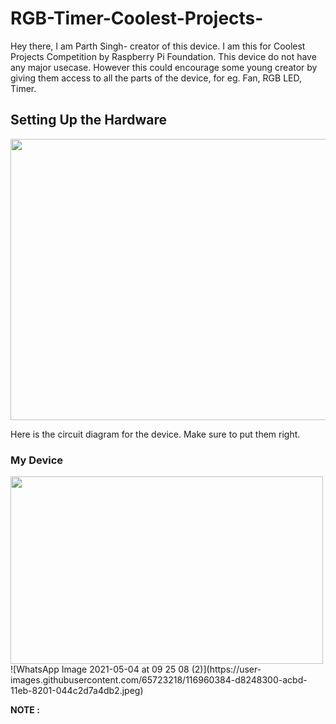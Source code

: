 # RGB-Timer-Coolest-Projects-

Hey there, I am Parth Singh- creator of this device. I am this for Coolest Projects Competition by Raspberry Pi Foundation.
This device do not have any major usecase. However this could encourage some young creator by giving them access to all the parts of the device, for eg. Fan, RGB LED, Timer.

## Setting Up the Hardware

<img src="https://user-images.githubusercontent.com/65723218/116958340-deaffc00-acb7-11eb-8957-d0cc5eb98d9e.jpeg" width="750" height="450"/>

Here is the circuit diagram for the device. Make sure to put them right.

### My Device

<img src="https://user-images.githubusercontent.com/65723218/116960378-d3f86580-acbd-11eb-9d95-56cf2923a35a.jpeg" width="500" height="300"/>
![WhatsApp Image 2021-05-04 at 09 25 08 (2)](https://user-images.githubusercontent.com/65723218/116960384-d8248300-acbd-11eb-8201-044c2d7a4db2.jpeg)

**NOTE :** 











